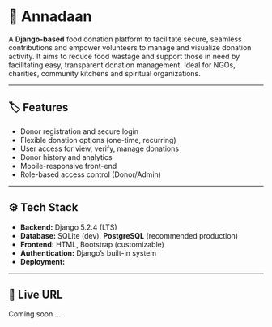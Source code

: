 # 🌾 Annadaan

A **Django-based** food donation platform to facilitate secure, seamless contributions and empower volunteers to manage and visualize donation activity. It aims to reduce food wastage and support those in need by facilitating easy, transparent donation management. Ideal for NGOs, charities, community kitchens and spiritual organizations.

---

## 🏷️ Features

- Donor registration and secure login
- Flexible donation options (one-time, recurring)
- User access for view, verify, manage donations
- Donor history and analytics
- Mobile-responsive front-end
- Role-based access control (Donor/Admin)

---

## ⚙️ Tech Stack

- **Backend:** Django 5.2.4 (LTS)
- **Database:** SQLite (dev), **PostgreSQL** (recommended production)
- **Frontend:** HTML, Bootstrap (customizable)
- **Authentication:** Django’s built-in system
- **Deployment:** 

---

## 🚀 Live URL
Coming soon ...


